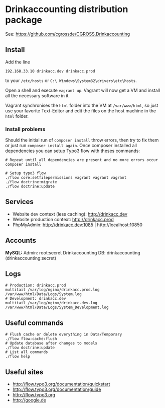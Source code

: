 # Drinkaccounting distribution package

See: https://github.com/cgrossde/CGROSS.Drinkaccounting

## Install

Add the line

```
192.168.33.10 drinkacc.dev drinkacc.prod
```

to your `/etc/hosts` or `C:\ Windows\System32\drivers\etc\hosts`.

Open a shell and execute `vagrant up`. Vagrant will now get a VM and install all the necessary software in it.

Vagrant synchronises the `html` folder into the VM at `/var/www/html`, so just use your favorite Text-Editor and edit the files on the host machine in the `html` folder.

### Install problems

Should the initial run of `composer install` throw errors, then try to fix them or just run `composer install again`. Once composer installed all dependencies you can setup Typo3 flow with theses commands:

```
# Repeat until all dependencies are present and no more errors occur
composer install

# Setup typo3 flow
./flow core:setfilepermissions vagrant vagrant vagrant
./flow doctrine:migrate
./flow doctrine:update
```

## Services

* Website dev context (less caching): http://drinkacc.dev
* Website production context: http://drinkacc.prod
* PhpMyAdmin: http://drinkacc.dev:1085 | http://localhost:10850

## Accounts

**MySQL:**
Admin: root:secret
Drinkaccounting DB: drinkaccounting (drinkaccounting:secret)

## Logs

```
# Production: drinkacc.prod
multitail /var/log/nginx/drinkacc.prod.log /var/www/html/Data/Logs/System.log
# Development: drinkacc.dev
multitail /var/log/nginx/drinkacc.dev.log /var/www/html/Data/Logs/System_Development.log
```

## Useful commands

```
# Flush cache or delete everything in Data/Temporary
./flow flow:cache:flush
# Update database after changes to models
./flow doctrine:update
# List all commands
./flow help
```

## Useful sites

* http://flow.typo3.org/documentation/quickstart
* http://flow.typo3.org/documentation/guide
* http://flow.typo3.org
* http://google.de

